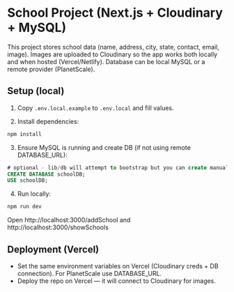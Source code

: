 # School Project (Next.js + Cloudinary + MySQL)

This project stores school data (name, address, city, state, contact, email, image). Images are uploaded to Cloudinary so the app works both locally and when hosted (Vercel/Netlify). Database can be local MySQL or a remote provider (PlanetScale).

## Setup (local)

1. Copy `.env.local.example` to `.env.local` and fill values.

2. Install dependencies:
```bash
npm install
```

3. Ensure MySQL is running and create DB (if not using remote DATABASE_URL):
```sql
# optional - lib/db will attempt to bootstrap but you can create manually
CREATE DATABASE schoolDB;
USE schoolDB;
```

4. Run locally:
```bash
npm run dev
```

Open http://localhost:3000/addSchool and http://localhost:3000/showSchools

## Deployment (Vercel)

- Set the same environment variables on Vercel (Cloudinary creds + DB connection). For PlanetScale use DATABASE_URL.
- Deploy the repo on Vercel — it will connect to Cloudinary for images.

